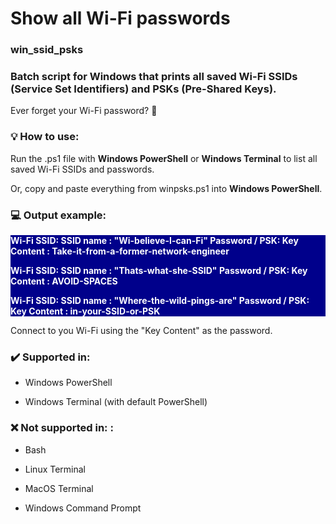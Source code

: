 # Show all Wi-Fi passwords

### win_ssid_psks

### Batch script for Windows that prints all saved Wi-Fi SSIDs (Service Set Identifiers) and PSKs (Pre-Shared Keys).

Ever forget your Wi-Fi password? 📶

### :bulb: How to use:

Run the .ps1 file with **Windows PowerShell** or **Windows Terminal** to list all saved Wi-Fi SSIDs and passwords.

Or, copy and paste everything from winpsks.ps1 into **Windows PowerShell**.

### :computer: Output example:

<div style="background-color: darkblue; color: white; font-weight: bold;">
Wi-Fi SSID:
    SSID name              : "Wi-believe-I-can-Fi"
Password / PSK:
    Key Content            : Take-it-from-a-former-network-engineer

Wi-Fi SSID:
SSID name : "Thats-what-she-SSID"
Password / PSK:
Key Content : AVOID-SPACES

Wi-Fi SSID:
SSID name : "Where-the-wild-pings-are"
Password / PSK:
Key Content : in-your-SSID-or-PSK

</div>

Connect to you Wi-Fi using the "Key Content" as the password.

### ✔️ Supported in:

- Windows PowerShell

- Windows Terminal (with default PowerShell)

### :x: Not supported in: :

- Bash

- Linux Terminal

- MacOS Terminal

- Windows Command Prompt
